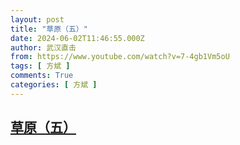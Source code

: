 ```yaml
---
layout: post
title: "草原（五）"
date: 2024-06-02T11:46:55.000Z
author: 武汉直击
from: https://www.youtube.com/watch?v=7-4gb1Vm5oU
tags: [ 方斌 ]
comments: True
categories: [ 方斌 ]
---
```

<!--1717328815000-->
[草原（五）](https://www.youtube.com/watch?v=7-4gb1Vm5oU)
------

<div>

</div>
